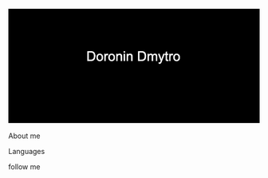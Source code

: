 ![Header](https://github.com/Dmytro-Doronin/Dmytro-Doronin/blob/main/assets/1698566683.jpg)

About me

Languages

follow me


